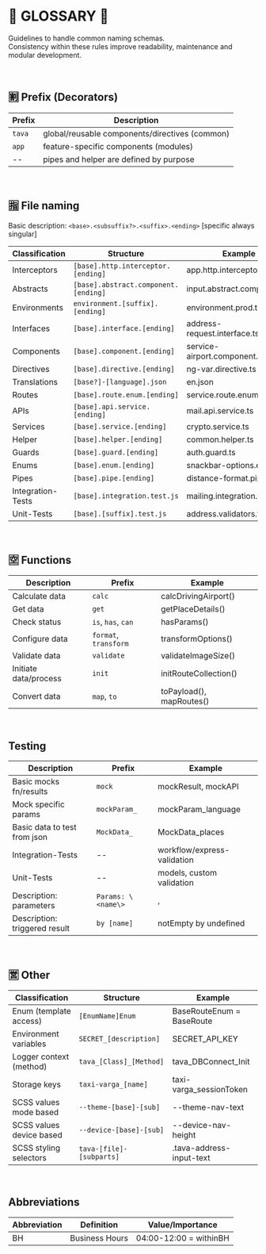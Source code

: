 # 📜 GLOSSARY 📜

Guidelines to handle common naming schemas.<br>
Consistency within these rules improve readability, maintenance and modular development.

<br>

## 🈹 Prefix (Decorators)

| Prefix  | Description                                    |
|---------|------------------------------------------------|
| `tava`  | global/reusable components/directives (common) |
| `app`   | feature-specific components (modules)          |
|  --     | pipes and helper are defined by purpose        |

<br>


## 🈯 File naming

Basic description: `<base>.<subsuffix?>.<suffix>.<ending>` [specific always singular]

| Classification    | Structure                            | Example                         |
|-------------------|--------------------------------------|---------------------------------|
| Interceptors      | `[base].http.interceptor.[ending]`   | app.http.interceptor.ts         |
| Abstracts         | `[base].abstract.component.[ending]` | input.abstract.component.ts     |
| Environments      | `environment.[suffix].[ending]`      | environment.prod.ts             |
| Interfaces        | `[base].interface.[ending]`          | address-request.interface.ts    |
| Components        | `[base].component.[ending]`          | service-airport.component.ts    |
| Directives        | `[base].directive.[ending]`          | ng-var.directive.ts             |
| Translations      | `[base?]-[language].json`            | en.json                         |
| Routes            | `[base].route.enum.[ending]`         | service.route.enum.ts           |
| APIs              | `[base].api.service.[ending]`        | mail.api.service.ts             |
| Services          | `[base].service.[ending]`            | crypto.service.ts               |
| Helper            | `[base].helper.[ending]`             | common.helper.ts                |
| Guards            | `[base].guard.[ending]`              | auth.guard.ts                   |
| Enums             | `[base].enum.[ending]`               | snackbar-options.enum.ts        |
| Pipes             | `[base].pipe.[ending]`               | distance-format.pipe.ts         |
| Integration-Tests | `[base].integration.test.js`         | mailing.integration.test.js     |
| Unit-Tests        | `[base].[suffix].test.js`            | address.validators.test.s       |

<br>


## 🈳 Functions

| Description             | Prefix                | Example                       |
|-------------------------|-----------------------|-------------------------------|
| Calculate data          | `calc`                | calcDrivingAirport()          |
| Get data                | `get`                 | getPlaceDetails()             |
| Check status            | `is`, `has`, `can`    | hasParams()                   |
| Configure data          | `format`, `transform` | transformOptions()            |
| Validate data           | `validate`            | validateImageSize()           |
| Initiate data/process   | `init`                | initRouteCollection()         |
| Convert data            | `map`, `to`           | toPayload(), mapRoutes()      |

<br>

## Testing

| Description                   | Prefix              | Example                       |
|-------------------------------|---------------------|-------------------------------|
| Basic mocks fn/results        | `mock`              | mockResult, mockAPI           |
| Mock specific params          | `mockParam_`        | mockParam_language            |
| Basic data to test from json  | `MockData_`         | MockData_places               |
| Integration-Tests             | --                  | workflow/express-validation   |
| Unit-Tests                    | --                  | models, custom validation     |
| Description: parameters       | `Params: \<name\>`  | <origin>, <subject>           |
| Description: triggered result | `by [name]`         | notEmpty by undefined         | 

<br>

## 🈺 Other

| Classification            | Structure                   | Example                   |
|---------------------------|-----------------------------|---------------------------|
| Enum (template access)    | `[EnumName]Enum`            | BaseRouteEnum = BaseRoute |
| Environment variables     | `SECRET_[description]`      | SECRET_API_KEY            |
| Logger context (method)   | `tava_[Class]_[Method]`     | tava_DBConnect_Init       |
| Storage keys              | `taxi-varga_[name]`         | taxi-varga_sessionToken   |
| SCSS values mode based    | `--theme-[base]-[sub]`      | --theme-nav-text          |
| SCSS values device based  | `--device-[base]-[sub]`     | --device-nav-height       |
| SCSS styling selectors    | `tava-[file]-[subparts]`    | .tava-address-input-text  |

<br>

## Abbreviations

| Abbreviation           | Definition                  | Value/Importance             |
|------------------------|-----------------------------|------------------------------|
| BH                     | Business Hours              | 04:00-12:00 = withinBH       |
